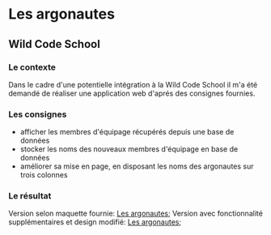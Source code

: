 # Les argonautes
## Wild Code School

### Le contexte
Dans le cadre d'une potentielle intégration à la Wild Code School il m'a été demandé de réaliser une application web d'aprés des consignes fournies.

### Les consignes
* afficher les membres d'équipage récupérés depuis une base de données
* stocker les noms des nouveaux membres d'équipage en base de données
* améliorer sa mise en page, en disposant les noms des argonautes sur trois colonnes

### Le résultat
Version selon maquette fournie: [Les argonautes](https://les-argonautes-wild.herokuapp.com/maquette);
Version avec fonctionnalité supplémentaires et design modifié: [Les argonautes](https://les-argonautes-wild.herokuapp.com/);